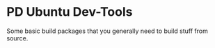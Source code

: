 # PD Ubuntu Dev-Tools

Some basic build packages that you generally need to build stuff from source.
